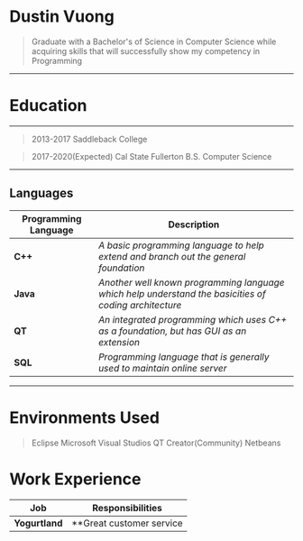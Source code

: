 Dustin Vuong
============
>Graduate with a Bachelor's of Science in Computer Science
>while acquiring skills that will successfully show my 
>competency in Programming

----
Education
===
----
>2013-2017 Saddleback College 

>2017-2020(Expected) Cal State Fullerton  B.S. Computer Science 

----

Languages
---------
Programming Language | Description
| --- 		     | ---
**C++** | *A basic programming language to help extend and branch out the general foundation*
**Java** | *Another well known programming language which help understand the basicities of coding architecture*
**QT** | *An integrated programming which uses C++ as a foundation, but has GUI as an extension*
**SQL** | *Programming language that is generally used to maintain online server*

---

Environments Used
=================

>Eclipse
>Microsoft Visual Studios
>QT Creator(Community)
>Netbeans

Work Experience
===============

Job | Responsibilities
|---|---
**Yogurtland** | **Great customer service


>
  
